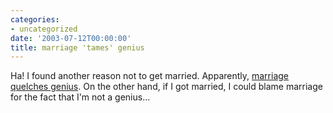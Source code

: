 ```yaml
---
categories:
- uncategorized
date: '2003-07-12T00:00:00'
title: marriage 'tames' genius
---
```



Ha! I found another reason not to get married. Apparently, [marriage quelches genius](http://cooltech.iafrica.com/science/252552.htm). On the other hand, if I got married, I could blame marriage for the fact that I'm not a genius...
